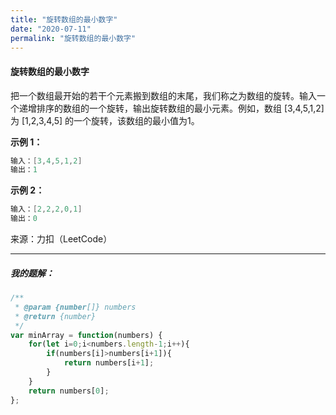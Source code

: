 ```yaml
---
title: "旋转数组的最小数字"
date: "2020-07-11"
permalink: "旋转数组的最小数字"
---
```


#### 旋转数组的最小数字

把一个数组最开始的若干个元素搬到数组的末尾，我们称之为数组的旋转。输入一个递增排序的数组的一个旋转，输出旋转数组的最小元素。例如，数组 [3,4,5,1,2] 为 [1,2,3,4,5] 的一个旋转，该数组的最小值为1。  

**示例 1：**

```c
输入：[3,4,5,1,2]
输出：1
```


**示例 2：**

```c
输入：[2,2,2,0,1]
输出：0
```

来源：力扣（LeetCode）

<hr>
<h5>我的题解：</h5>



```javascript
/**
 * @param {number[]} numbers
 * @return {number}
 */
var minArray = function(numbers) {
    for(let i=0;i<numbers.length-1;i++){
        if(numbers[i]>numbers[i+1]){
            return numbers[i+1];
        }
    }
    return numbers[0];
};
```

